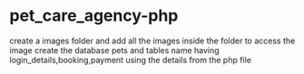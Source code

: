 # pet_care_agency-php
create a images folder and add all the images inside the folder to access the image
create the database pets and tables name having login_details,booking,payment using the details from the php file
